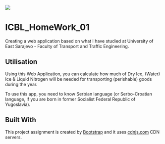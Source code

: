 [![](https://data.jsdelivr.com/v1/package/gh/BaleshSrle/ICBL_HomeWork_01/badge?style=rounded)](https://www.jsdelivr.com/package/gh/BaleshSrle/ICBL_HomeWork_01)

# ICBL_HomeWork_01
 Creating a web application based on what I have studied at University of East Sarajevo - Faculty of Transport and Traffic Engineering.

## Utilisation

Using this Web Application, you can calculate how much of Dry Ice, (Water) Ice & Liquid Nitrogen will be needed for transporting (perishable) goods during the year.

To use this app, you need to know Serbian language (or Serbo-Croatian language, if you are born in former Socialist Federal Republic of Yugoslavia).

## Built With
This project assignment is created by [Bootstrap](https://github.com/twbs) and it uses [cdnjs.com](https://github.com/cdnjs) CDN servers.

